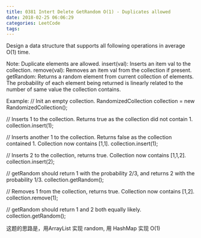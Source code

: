 ```yaml
---
title: 0381 Intert Delete GetRandom O(1) - Duplicates allowed
date: 2018-02-25 06:06:29
categories: LeetCode
tags:
---
```


Design a data structure that supports all following operations in average O(1) time.

Note: Duplicate elements are allowed.
insert(val): Inserts an item val to the collection.
remove(val): Removes an item val from the collection if present.
getRandom: Returns a random element from current collection of elements. The probability of each element being returned is linearly related to the number of same value the collection contains.


Example:
// Init an empty collection.
RandomizedCollection collection = new RandomizedCollection();

// Inserts 1 to the collection. Returns true as the collection did not contain 1.
collection.insert(1);

// Inserts another 1 to the collection. Returns false as the collection contained 1. Collection now contains [1,1].
collection.insert(1);

// Inserts 2 to the collection, returns true. Collection now contains [1,1,2].
collection.insert(2);

// getRandom should return 1 with the probability 2/3, and returns 2 with the probability 1/3.
collection.getRandom();

// Removes 1 from the collection, returns true. Collection now contains [1,2].
collection.remove(1);

// getRandom should return 1 and 2 both equally likely.
collection.getRandom();


这题的思路是，用ArrayList 实现 random, 用 HashMap 实现 O(1)




